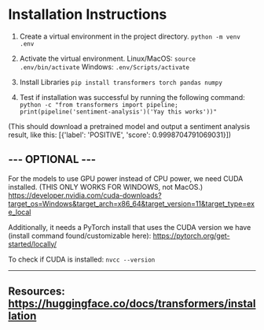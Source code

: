 # Installation Instructions

1. Create a virtual environment in the project directory.
`python -m venv .env`

2. Activate the virtual environment.
Linux/MacOS: `source .env/bin/activate`
Windows: `.env/Scripts/activate`

3. Install Libraries
`pip install transformers torch pandas numpy`

4. Test if installation was successful by running the following command:
`python -c "from transformers import pipeline; print(pipeline('sentiment-analysis')('Yay this works'))"`

(This should download a pretrained model and output a sentiment analysis result, like this:
[{'label': 'POSITIVE', 'score': 0.9998704791069031}])

## --- OPTIONAL ---
For the models to use GPU power instead of CPU power, we need CUDA installed.
(THIS ONLY WORKS FOR WINDOWS, not MacOS.)
https://developer.nvidia.com/cuda-downloads?target_os=Windows&target_arch=x86_64&target_version=11&target_type=exe_local

Additionally, it needs a PyTorch install that uses the CUDA version we have (install command found/customizable here):
https://pytorch.org/get-started/locally/

To check if CUDA is installed:
`nvcc --version`

---
Resources:
https://huggingface.co/docs/transformers/installation
---

